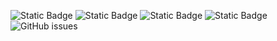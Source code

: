 ![Static Badge](https://img.shields.io/badge/blacklists-60-000000) ![Static Badge](https://img.shields.io/badge/blacklisted-2690091-cc0000) ![Static Badge](https://img.shields.io/badge/whitelisted-2245-00CC00) ![Static Badge](https://img.shields.io/badge/streaming_blacklist-28107-000000) ![GitHub issues](https://img.shields.io/github/issues/fabriziosalmi/blacklists)
